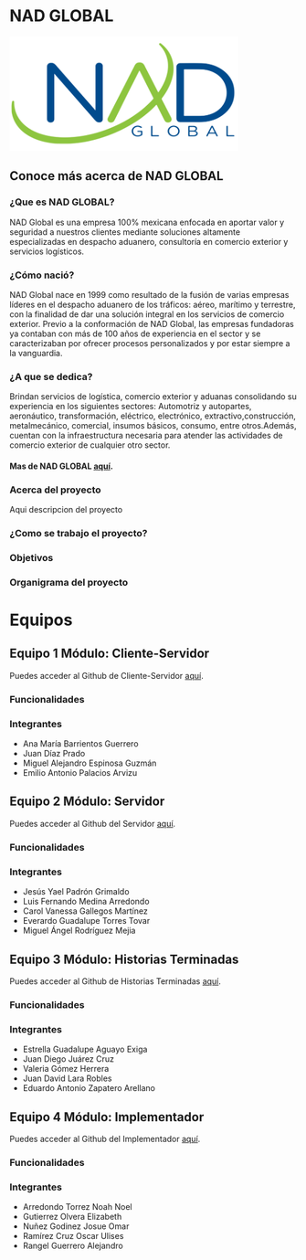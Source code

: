 # NAD GLOBAL
<img src="https://github.com/xRaiderKing/NAD-GLOBAL/blob/main/logonadglobal.png" alt="Logo de la empresa" width="400" height="200">

## Conoce más acerca de NAD GLOBAL
### ¿Que es NAD GLOBAL?
NAD Global es una empresa 100% mexicana enfocada en aportar valor y seguridad a nuestros clientes mediante soluciones altamente especializadas en despacho aduanero, consultoría en comercio exterior y servicios logísticos.
### ¿Cómo nació?
NAD Global nace en 1999 como resultado de la fusión de varias empresas líderes en el despacho aduanero de los tráficos: aéreo, marítimo y terrestre, con la finalidad de dar una solución integral en los servicios de comercio exterior.
Previo a la conformación de NAD Global, las empresas fundadoras ya contaban con más de 100 años de experiencia en el sector y se caracterizaban por ofrecer procesos personalizados y por estar siempre a la vanguardia.
### ¿A que se dedica?
Brindan servicios de logística, comercio exterior y aduanas consolidando su experiencia en los siguientes sectores:
Automotriz y autopartes, aeronáutico, transformación, eléctrico, electrónico, extractivo,construcción, metalmecánico, comercial, insumos básicos, consumo, entre otros.Además, cuentan con la infraestructura necesaria para atender las actividades de comercio exterior de cualquier otro sector.

#### Mas de NAD GLOBAL [aquí](https://www.nadglobal.com).

### Acerca del proyecto
Aqui descripcion del proyecto

### ¿Como se trabajo el proyecto?

### Objetivos

### Organigrama del proyecto
# Equipos
## Equipo 1 Módulo: Cliente-Servidor
Puedes acceder al Github de Cliente-Servidor [aquí](https://github.com/danonino25/Modulo-Cliente-Servidor).
### Funcionalidades

### Integrantes
* Ana María Barrientos Guerrero
* Juan Díaz Prado
* Miguel Alejandro Espinosa Guzmán
* Emilio Antonio Palacios Arvizu

## Equipo 2 Módulo: Servidor
Puedes acceder al Github del Servidor [aquí](https://github.com/zFerchou/Modulo-Servidor).
### Funcionalidades

### Integrantes
* Jesús Yael Padrón Grimaldo
* Luis Fernando Medina Arredondo
* Carol Vanessa Gallegos Martínez
* Everardo Guadalupe Torres Tovar
* Miguel Ángel Rodríguez Mejia

## Equipo 3 Módulo: Historias Terminadas
Puedes acceder al Github de Historias Terminadas [aquí](https://github.com/EstrellaAE/Modulo-Historias-Terminadas).
### Funcionalidades

### Integrantes
* Estrella Guadalupe Aguayo Exiga
* Juan Diego Juárez Cruz
* Valeria Gómez Herrera
* Juan David Lara Robles
* Eduardo Antonio Zapatero Arellano

## Equipo 4 Módulo: Implementador
Puedes acceder al Github del Implementador [aquí](https://github.com/elizabethgutierrez27/Modulo-Implementador.git).
### Funcionalidades

### Integrantes
* Arredondo Torrez Noah Noel
* Gutierrez Olvera Elizabeth
* Nuñez Godinez Josue Omar
* Ramírez Cruz Oscar Ulises
* Rangel Guerrero Alejandro

